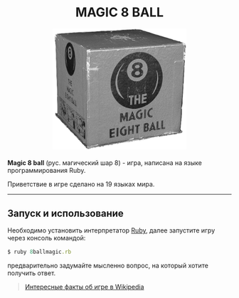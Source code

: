 <h1 align="center">
  MAGIC 8 BALL
</h1>
<h4 align="center">
  <img alt="magic ball" src="src/old_box.png" width="300"/>
</h4>

**Magic 8 ball** (рус. магический шар 8) - игра, написана на языке программирования Ruby.

Приветствие в игре сделано на 19 языках мира.

---

## Запуск и использование

Необходимо установить интерпретатор [Ruby](https://www.ruby-lang.org/en/downloads/), далее запустите игру через консоль командой: 

```ruby 
$ ruby 8ballmagic.rb 
```

предварительно задумайте мысленно вопрос, на который хотите получить ответ.

>   [Интересные факты об игре в Wikipedia](https://ru.wikipedia.org/wiki/Magic_8_ball)
